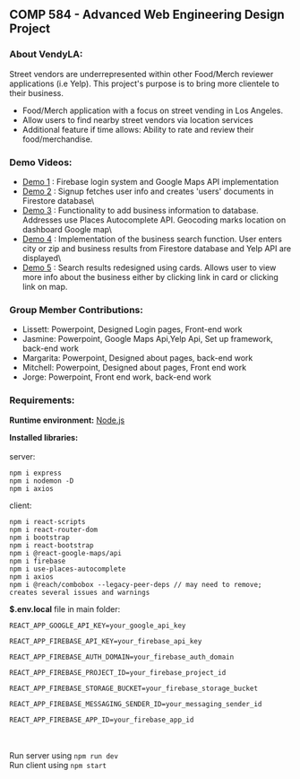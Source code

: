 ## COMP 584 - Advanced Web Engineering Design Project

### About VendyLA:
Street vendors are underrepresented within other Food/Merch reviewer applications (i.e Yelp). This project's purpose is to bring more clientele to their business.

- Food/Merch application with a focus on street vending in Los Angeles.
- Allow users to find nearby street vendors via location services
- Additional feature if time allows:  Ability to rate and review their food/merchandise.

### Demo Videos:

- [Demo 1](https://drive.google.com/file/d/1J9EknQYt1JJPBcGjcG5PDW-Gw0mcM1wT/view?usp=share_link) : Firebase login system and Google Maps API implementation
- [Demo 2](https://drive.google.com/file/d/1zzJ4JF1uydUBdL5cpSvwX0ApUMYf9v8n/view?usp=share_link) : Signup fetches user info and creates 'users' documents in Firestore database\
- [Demo 3](https://drive.google.com/file/d/136RWjmmE8_TFTrdrsVBujJdFICdb0Pbq/view?usp=share_link) : Functionality to add business information to database. Addresses use Places Autocomplete API. Geocoding marks location on dashboard Google map\
- [Demo 4](https://drive.google.com/file/d/17iZRUmcaE2OqChjXdZUFaCYYPVYC0faz/view?usp=share_link) : Implementation of the business search function. User enters city or zip and business results from Firestore database and Yelp API are displayed\
- [Demo 5](https://drive.google.com/file/d/12MoGTkqm3QW2WbOScyccWx7b73lV_FdM/view?usp=share_link) : Search results redesigned using cards. Allows user to view more info about the business either by clicking link in card or clicking link on map.


### Group Member Contributions:
- Lissett: Powerpoint, Designed Login pages, Front-end work
- Jasmine: Powerpoint, Google Maps Api,Yelp Api, Set up framework, back-end work
- Margarita: Powerpoint, Designed about pages, back-end work
- Mitchell: Powerpoint, Designed about pages, Front end work
- Jorge: Powerpoint, Front end work, back-end work


### Requirements:

**Runtime environment:** [Node.js](https://nodejs.org/en/download/)

**Installed libraries:**
<br /><br />
server:
```
npm i express
npm i nodemon -D
npm i axios
```
client:
```
npm i react-scripts
npm i react-router-dom
npm i bootstrap
npm i react-bootstrap
npm i @react-google-maps/api
npm i firebase
npm i use-places-autocomplete
npm i axios
npm i @reach/combobox --legacy-peer-deps // may need to remove; creates several issues and warnings
```

**$.env.local** file in main folder:
```
REACT_APP_GOOGLE_API_KEY=your_google_api_key

REACT_APP_FIREBASE_API_KEY=your_firebase_api_key

REACT_APP_FIREBASE_AUTH_DOMAIN=your_firebase_auth_domain

REACT_APP_FIREBASE_PROJECT_ID=your_firebase_project_id

REACT_APP_FIREBASE_STORAGE_BUCKET=your_firebase_storage_bucket

REACT_APP_FIREBASE_MESSAGING_SENDER_ID=your_messaging_sender_id

REACT_APP_FIREBASE_APP_ID=your_firebase_app_id
```

<br /><br />
Run server using `npm run dev`<br />
Run client using `npm start`
<br /><br />
